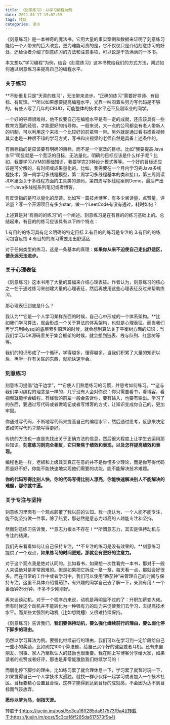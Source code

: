 ```yaml
---
title: 《刻意练习》：以学习编程为例
date: 2021-01-17 19:07:59
tags: 转载
categories: 读书
---
```

《刻意练习》是一本神奇的魔法书，它用大量的事实案例和数据来证明了刻意练习能给一个人带来的巨大改变。更为难能可贵的是，它不仅仅只是介绍刻意练习的好处，还给读者介绍了刻意练习的方法和注意事项，可以说是干货满满的一本书。

本文想以“学习编程”为例，结合《刻意练习》这本书教给我们的方式方法，阐述如何通过刻意练习来提高自己的编程水平。

### 关于练习
**不断重复只是“天真的练习”，无法带来进步。“正确的练习”需要好导师、有目标、有反馈。**所以如果想要提高编程水平，光靠一味闷着头努力写代码是不够的，有些人写了几年的CRUD，可能整体的技术水平还不及刚毕业的同学。

一个好的导师很难得，他不仅要自己在编程水平是有一定的成就，还应该具有一些教育方面的经验，才能更好的指导你。一般来说，大一点的公司都会有老人带新人的机制，可以利用这个来找一个比较好的前辈带一带。另外就是通过看书或看视频其实也是一种很不错的学习方式，写书和出视频的老师自然是具备上述条件的。

有目标指的是应该要有明确的目标，而不是一个宽泛的目标。比如“我要提高Java水平”明显就是一个宽泛的目标，无法量化。明确的目标应该是什么样子呢？比如，我要学习JVM的基础知识，我要学完23种设计模式等等。一个好的目标还应该是可分解的，有时间或成果量化的。比如，我需要在一个月内学习完Java多线程技术，第一周学习多线程模型，第二周学习多线程基本的类和接口，第三周阅读JDK里面关于多线程方面的工具类的源码，第四周写多线程案例Demo，最后产出一个Java多线程系列笔记或者博客。

有反馈指的是可以量化的反馈。比如写一篇技术博客，有多少阅读量，点赞量，评论量？写一个开源项目有多少star，做一个LeetCode有没有通过，耗时如何？

上述算是对“有目的的练习”的一个阐述。刻意练习是在有目的的练习基础上的。总结起来，有目的的练习应该具有以下四个特点：

1.有目的的练习具有定义明确的特定目标
2.有目的的练习是专注的
3.有目的的练习包含反馈
4.有目的的练习需要走出舒适区

对于任何类型的练习，这是一条基本的真理：**如果你从来不迫使自己走出舒适区，便永远无法进步。**

### 关于心理表征
《刻意练习》这本书用了大量的篇幅来介绍心理表征。作者认为，刻意练习的核心之一在于通过练习来创建大量的心理表征，然后再使用这些心理表征反过来帮助练习。

那心理表征到底是什么？

我认为**它是一个人学习某样东西的时候，自己心中形成的一个体系架构。**比如我们学习算法，就会形成一个关于算法的体系架构，也就是心理表征。而当我们再学习到Mysql的底层索引原理的时候，就会想到算法关于平衡树方面的知识；当我们学习JDK源码里关于集合框架的时候，就会想到链表、栈与队列、红黑树等等。

我们的知识形成了一个循环，学得越多，懂得越多。当我们积累了大量的知识以后，再学一样有关联的东西，就能快速学会。

### 刻意练习
刻意练习提倡“边干边学”，**它使人们熟悉练习的习惯，并思考如何练习。**这与我们学习编程的理念是一样的，几乎没有人会对你说：你只需要看书，看博客，看视频就能学会编程。有经验的前辈一般会告诉你，要有输入，也要有输出。学习了的东西，要通过写代码或者做笔记或者写博客的方式，让知识变成你自己的，更加牢固。

你通过写代码，不断地写代码来提高自己的编程水平，然后通过思考，反思来决定该如何写代码才能写得更好。

传统的方法也一直是先找出关于正确方法的信息，然后很大程度上让学生去运用那些知识。**刻意练习则完全相反，它只聚焦于绩效和表现，以及怎样提高绩效和表现。**

编程也是一样，老板和上级其实真正在意的并不是你懂多少理论，而是你写得代码质量好不好，你能不能快速地实现他们需要的功能，能不能解决技术难题。

**你的代码写得比别人快，你的代码写得比别人漂亮，你能快速解决别人不能解决的难题，那你就牛逼。**

### 关于专注与坚持
刻意练习里面有一个观点颠覆了我以前的认知。我一度认为，一个人能不能专注，能不能坚持做一件事，除了热爱，那必然是意志力越高的人越能专注和坚持。

然而刻意练习告诉我，**意志力根本不存在！**所谓意志力，其实是保持动机与专注的结果。

我们先来看看如何让自己保持专注，**不专注的练习是没有效果的。**刻意练习提供了一个观点，**如果练习的时间更短，那就会有更好的注意力。**

对于这个观点我是绝对认同的。比如看书，如果想一次性看完一本书，那对于一般人来说绝对是非常困难的。但是如果把它拆成一章一章，每天看一点，那就会好很多。而在日常的工作中或者学习中，我们可以使用“番茄钟”来管理自己的时间与保持专注。这里不具体介绍番茄钟，有兴趣的同学自己去了解一下，亲测有用！一个番茄钟25分钟，不多不少刚刚好。

再来谈谈动机。对于一个程序员来说，动机是再明显不过的了：升职加薪变大佬。但有时候这个动机并不能转化为一种强有力的动力来促使我们去学习，去提高技术水平。而某些太强烈的动机（比如想跳槽）又很难持续保持。

《刻意练习》告诉我们，**我们要保持动机，要么强化继续前行的理由，要么弱化停下脚步的理由。**

仍然以学习算法为例。要强化继续前行的理由，我们可以在学习到一定阶段给自己一些小的奖励，比如刷完100个算法题，给自己买个好的键盘或者耳机。还有来自朋友、同事、家人乃至默认人的鼓励也很重要。我在网上写博客分享给大家，如果读者的点赞或者好评，那也是非常能激励我们继续学习的！

而弱化停下脚步的理由。比如练习累了就合理休息一下，学习累了就暂时玩一下，如果觉得自己一个人学技术太孤独，就找一群小伙伴一起学习或者加入一个技术社区。目标要精心设置且合理，这样才能得到达到目标的成就感，不会因为达不到目标而气馁放弃。

**愿你以梦为马，剑指天涯。**

转载于:[https://juejin.im/post/5c3ca16ff265da617573f9a4](转载于:https://juejin.im/post/5c3ca16ff265da617573f9a4)
